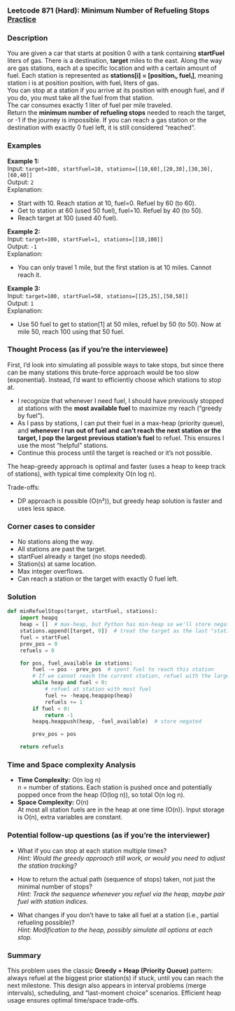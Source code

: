 ### Leetcode 871 (Hard): Minimum Number of Refueling Stops [Practice](https://leetcode.com/problems/minimum-number-of-refueling-stops)

### Description  
You are given a car that starts at position 0 with a tank containing **startFuel** liters of gas. There is a destination, **target** miles to the east. Along the way are gas stations, each at a specific location and with a certain amount of fuel. Each station is represented as **stations[i] = [positionᵢ, fuelᵢ]**, meaning station i is at position positionᵢ with fuelᵢ liters of gas.  
You can stop at a station if you arrive at its position with enough fuel, and if you do, you must take all the fuel from that station.  
The car consumes exactly 1 liter of fuel per mile traveled.  
Return the **minimum number of refueling stops** needed to reach the target, or -1 if the journey is impossible. If you can reach a gas station or the destination with exactly 0 fuel left, it is still considered “reached”.

### Examples  

**Example 1:**  
Input: `target=100, startFuel=10, stations=[[10,60],[20,30],[30,30],[60,40]]`  
Output: `2`  
Explanation:  
- Start with 10. Reach station at 10, fuel=0. Refuel by 60 (to 60).  
- Get to station at 60 (used 50 fuel), fuel=10. Refuel by 40 (to 50).  
- Reach target at 100 (used 40 fuel).

**Example 2:**  
Input: `target=100, startFuel=1, stations=[[10,100]]`  
Output: `-1`  
Explanation:  
- You can only travel 1 mile, but the first station is at 10 miles. Cannot reach it.

**Example 3:**  
Input: `target=100, startFuel=50, stations=[[25,25],[50,50]]`  
Output: `1`  
Explanation:  
- Use 50 fuel to get to station[1] at 50 miles, refuel by 50 (to 50). Now at mile 50, reach 100 using that 50 fuel.

### Thought Process (as if you’re the interviewee)  
First, I’d look into simulating all possible ways to take stops, but since there can be many stations this brute-force approach would be too slow (exponential). Instead, I’d want to efficiently choose which stations to stop at.

- I recognize that whenever I need fuel, I should have previously stopped at stations with the **most available fuel** to maximize my reach (“greedy by fuel”).
- As I pass by stations, I can put their fuel in a max-heap (priority queue), and **whenever I run out of fuel and can’t reach the next station or the target, I pop the largest previous station’s fuel** to refuel. This ensures I use the most “helpful” stations.
- Continue this process until the target is reached or it’s not possible.

The heap-greedy approach is optimal and faster (uses a heap to keep track of stations), with typical time complexity O(n log n).

Trade-offs:
- DP approach is possible (O(n²)), but greedy heap solution is faster and uses less space.

### Corner cases to consider  
- No stations along the way.
- All stations are past the target.
- startFuel already ≥ target (no stops needed).
- Station(s) at same location.
- Max integer overflows.
- Can reach a station or the target with exactly 0 fuel left.

### Solution

```python
def minRefuelStops(target, startFuel, stations):
    import heapq
    heap = []  # max-heap, but Python has min-heap so we'll store negative values
    stations.append([target, 0])  # treat the target as the last "station"
    fuel = startFuel
    prev_pos = 0
    refuels = 0

    for pos, fuel_available in stations:
        fuel -= pos - prev_pos  # spent fuel to reach this station
        # If we cannot reach the current station, refuel with the largest previous station(s)
        while heap and fuel < 0:
            # refuel at station with most fuel
            fuel += -heapq.heappop(heap)
            refuels += 1
        if fuel < 0:
            return -1
        heapq.heappush(heap, -fuel_available)  # store negated

        prev_pos = pos

    return refuels
```

### Time and Space complexity Analysis  

- **Time Complexity:** O(n log n)  
  n = number of stations. Each station is pushed once and potentially popped once from the heap (O(log n)), so total O(n log n).
- **Space Complexity:** O(n)  
  At most all station fuels are in the heap at one time (O(n)). Input storage is O(n), extra variables are constant.

### Potential follow-up questions (as if you’re the interviewer)  

- What if you can stop at each station multiple times?  
  *Hint: Would the greedy approach still work, or would you need to adjust the station tracking?*

- How to return the actual path (sequence of stops) taken, not just the minimal number of stops?  
  *Hint: Track the sequence whenever you refuel via the heap, maybe pair fuel with station indices.*

- What changes if you don’t have to take all fuel at a station (i.e., partial refueling possible)?  
  *Hint: Modification to the heap, possibly simulate all options at each stop.*

### Summary
This problem uses the classic **Greedy + Heap (Priority Queue)** pattern: always refuel at the biggest prior station(s) if stuck, until you can reach the next milestone. This design also appears in interval problems (merge intervals), scheduling, and “last-moment choice” scenarios. Efficient heap usage ensures optimal time/space trade-offs.